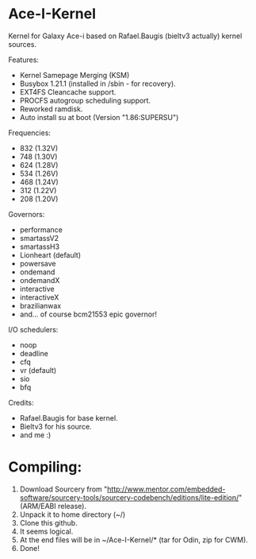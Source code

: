 Ace-I-Kernel
============

Kernel for Galaxy Ace-i based on Rafael.Baugis (bieltv3 actually) kernel sources.

Features:
- Kernel Samepage Merging (KSM)
- Busybox 1.21.1 (installed in /sbin - for recovery).
- EXT4FS Cleancache support.
- PROCFS autogroup scheduling support.
- Reworked ramdisk.
- Auto install su at boot (Version "1.86:SUPERSU")

Frequencies:
- 832 (1.32V)
- 748 (1.30V)
- 624 (1.28V)
- 534 (1.26V)
- 468 (1.24V)
- 312 (1.22V)
- 208 (1.20V)

Governors:
- performance
- smartassV2
- smartassH3
- Lionheart (default)
- powersave
- ondemand
- ondemandX
- interactive
- interactiveX
- brazilianwax
- and... of course bcm21553 epic governor!

I/O schedulers:
- noop
- deadline
- cfq
- vr (default)
- sio
- bfq

Credits:
- Rafael.Baugis for base kernel.
- Bieltv3 for his source.
- and me :)

Compiling:
============
1. Download Sourcery from "http://www.mentor.com/embedded-software/sourcery-tools/sourcery-codebench/editions/lite-edition/" (ARM/EABI release).
2. Unpack it to home directory (~/)
3. Clone this github.
4. It seems logical.
5. At the end files will be in ~/Ace-I-Kernel/* (tar for Odin, zip for CWM).
6. Done!
